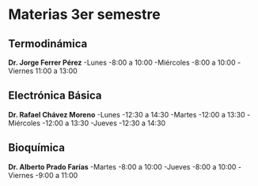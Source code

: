 # Materias 3er semestre
## Termodinámica
**Dr. Jorge Ferrer Pérez**
-Lunes
  -8:00 a 10:00
-Miércoles
  -8:00 a 10:00
-Viernes
  11:00 a 13:00
## Electrónica Básica
**Dr. Rafael Chávez Moreno**
-Lunes
  -12:30 a 14:30
-Martes
  -12:00 a 13:30
-Miércoles
  -12:00 a 13:30
-Jueves
  -12:30 a 14:30
## Bioquímica
**Dr. Alberto Prado Farías**
-Martes
  -8:00 a 10:00
-Jueves
  -8:00 a 10:00
-Viernes
  -9:00 a 11:00
